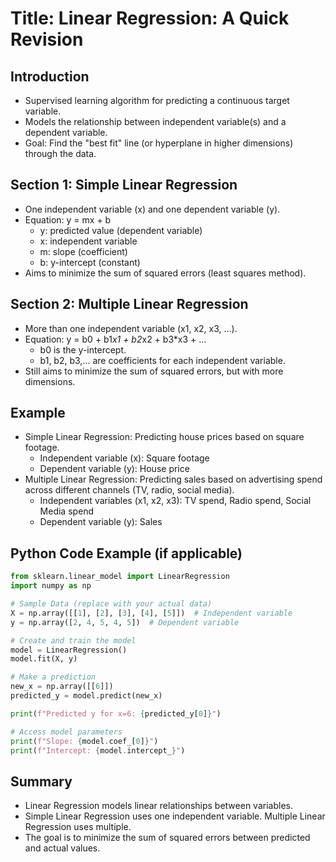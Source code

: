 # Title: Linear Regression: A Quick Revision

## Introduction
- Supervised learning algorithm for predicting a continuous target variable.
- Models the relationship between independent variable(s) and a dependent variable.
- Goal: Find the "best fit" line (or hyperplane in higher dimensions) through the data.

## Section 1: Simple Linear Regression
- One independent variable (x) and one dependent variable (y).
- Equation: y = mx + b
    - y: predicted value (dependent variable)
    - x: independent variable
    - m: slope (coefficient)
    - b: y-intercept (constant)
- Aims to minimize the sum of squared errors (least squares method).

## Section 2: Multiple Linear Regression
- More than one independent variable (x1, x2, x3, ...).
- Equation: y = b0 + b1*x1 + b2*x2 + b3*x3 + ...
    - b0 is the y-intercept.
    - b1, b2, b3,... are coefficients for each independent variable.
- Still aims to minimize the sum of squared errors, but with more dimensions.

## Example
- Simple Linear Regression: Predicting house prices based on square footage.
    - Independent variable (x): Square footage
    - Dependent variable (y): House price
- Multiple Linear Regression: Predicting sales based on advertising spend across different channels (TV, radio, social media).
    - Independent variables (x1, x2, x3): TV spend, Radio spend, Social Media spend
    - Dependent variable (y): Sales

## Python Code Example (if applicable)
```python
from sklearn.linear_model import LinearRegression
import numpy as np

# Sample Data (replace with your actual data)
X = np.array([[1], [2], [3], [4], [5]])  # Independent variable
y = np.array([2, 4, 5, 4, 5])  # Dependent variable

# Create and train the model
model = LinearRegression()
model.fit(X, y)

# Make a prediction
new_x = np.array([[6]])
predicted_y = model.predict(new_x)

print(f"Predicted y for x=6: {predicted_y[0]}")

# Access model parameters
print(f"Slope: {model.coef_[0]}")
print(f"Intercept: {model.intercept_}")

```

## Summary
- Linear Regression models linear relationships between variables.
- Simple Linear Regression uses one independent variable. Multiple Linear Regression uses multiple.
- The goal is to minimize the sum of squared errors between predicted and actual values.
